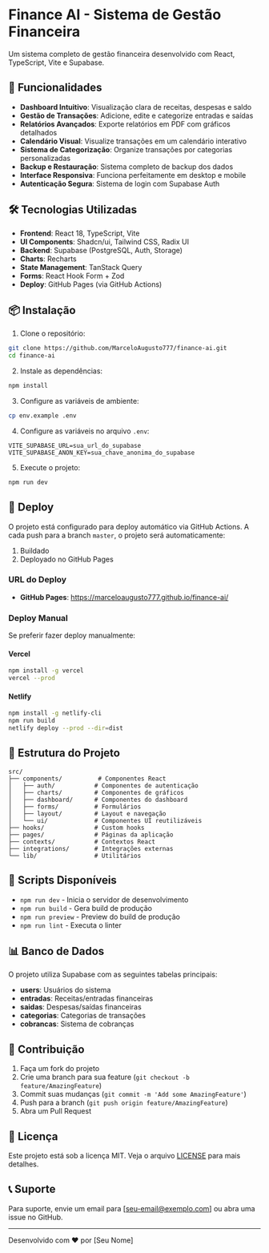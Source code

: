 # Finance AI - Sistema de Gestão Financeira

Um sistema completo de gestão financeira desenvolvido com React, TypeScript, Vite e Supabase.

## 🚀 Funcionalidades

- **Dashboard Intuitivo**: Visualização clara de receitas, despesas e saldo
- **Gestão de Transações**: Adicione, edite e categorize entradas e saídas
- **Relatórios Avançados**: Exporte relatórios em PDF com gráficos detalhados
- **Calendário Visual**: Visualize transações em um calendário interativo
- **Sistema de Categorização**: Organize transações por categorias personalizadas
- **Backup e Restauração**: Sistema completo de backup dos dados
- **Interface Responsiva**: Funciona perfeitamente em desktop e mobile
- **Autenticação Segura**: Sistema de login com Supabase Auth

## 🛠️ Tecnologias Utilizadas

- **Frontend**: React 18, TypeScript, Vite
- **UI Components**: Shadcn/ui, Tailwind CSS, Radix UI
- **Backend**: Supabase (PostgreSQL, Auth, Storage)
- **Charts**: Recharts
- **State Management**: TanStack Query
- **Forms**: React Hook Form + Zod
- **Deploy**: GitHub Pages (via GitHub Actions)

## 📦 Instalação

1. Clone o repositório:
```bash
git clone https://github.com/MarceloAugusto777/finance-ai.git
cd finance-ai
```

2. Instale as dependências:
```bash
npm install
```

3. Configure as variáveis de ambiente:
```bash
cp env.example .env
```

4. Configure as variáveis no arquivo `.env`:
```env
VITE_SUPABASE_URL=sua_url_do_supabase
VITE_SUPABASE_ANON_KEY=sua_chave_anonima_do_supabase
```

5. Execute o projeto:
```bash
npm run dev
```

## 🚀 Deploy

O projeto está configurado para deploy automático via GitHub Actions. A cada push para a branch `master`, o projeto será automaticamente:

1. Buildado
2. Deployado no GitHub Pages

### URL do Deploy
- **GitHub Pages**: https://marceloaugusto777.github.io/finance-ai/

### Deploy Manual

Se preferir fazer deploy manualmente:

#### Vercel
```bash
npm install -g vercel
vercel --prod
```

#### Netlify
```bash
npm install -g netlify-cli
npm run build
netlify deploy --prod --dir=dist
```

## 📁 Estrutura do Projeto

```
src/
├── components/          # Componentes React
│   ├── auth/           # Componentes de autenticação
│   ├── charts/         # Componentes de gráficos
│   ├── dashboard/      # Componentes do dashboard
│   ├── forms/          # Formulários
│   ├── layout/         # Layout e navegação
│   └── ui/             # Componentes UI reutilizáveis
├── hooks/              # Custom hooks
├── pages/              # Páginas da aplicação
├── contexts/           # Contextos React
├── integrations/       # Integrações externas
└── lib/                # Utilitários
```

## 🔧 Scripts Disponíveis

- `npm run dev` - Inicia o servidor de desenvolvimento
- `npm run build` - Gera build de produção
- `npm run preview` - Preview do build de produção
- `npm run lint` - Executa o linter

## 📊 Banco de Dados

O projeto utiliza Supabase com as seguintes tabelas principais:

- **users**: Usuários do sistema
- **entradas**: Receitas/entradas financeiras
- **saidas**: Despesas/saídas financeiras
- **categorias**: Categorias de transações
- **cobrancas**: Sistema de cobranças

## 🤝 Contribuição

1. Faça um fork do projeto
2. Crie uma branch para sua feature (`git checkout -b feature/AmazingFeature`)
3. Commit suas mudanças (`git commit -m 'Add some AmazingFeature'`)
4. Push para a branch (`git push origin feature/AmazingFeature`)
5. Abra um Pull Request

## 📝 Licença

Este projeto está sob a licença MIT. Veja o arquivo [LICENSE](LICENSE) para mais detalhes.

## 📞 Suporte

Para suporte, envie um email para [seu-email@exemplo.com] ou abra uma issue no GitHub.

---

Desenvolvido com ❤️ por [Seu Nome]
